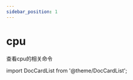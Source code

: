 ```yaml
---
sidebar_position: 1
---
```


# cpu
查看cpu的相关命令

import DocCardList from '@theme/DocCardList';

<DocCardList />